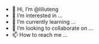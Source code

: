- 👋 Hi, I’m @liliuteng
- 👀 I’m interested in ...
- 🌱 I’m currently learning ...
- 💞️ I’m looking to collaborate on ...
- 📫 How to reach me ...

<!---
liliuteng/liliuteng is a ✨ special ✨ repository because its `README.md` (this file) appears on your GitHub profile.
You can click the Preview link to take a look at your changes.
--->

